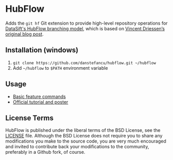 HubFlow
=======

Adds the `git hf` Git extension to provide high-level repository operations
for [DataSift's HubFlow branching model](http://datasift.github.com/gitflow/), which is based on [Vincent Driessen’s original blog post](http://nvie.com/posts/a-successful-git-branching-model/).


Installation (windows)
----------------------

1. `git clone https://github.com/danstefancu/hubflow.git ~/hubflow`
2. Add `~/hubflow` to `$PATH` environment variable


Usage
-----

* [Basic feature commands](https://gist.github.com/kjunggithub/8330157)
* [Official tutorial and poster](https://datasift.github.io/gitflow/GitFlowForGitHub.html#1_cloning_a_repo)


License Terms
-------------
HubFlow is published under the liberal terms of the BSD License, see the
[LICENSE](LICENSE) file. Although the BSD License does not require you to share
any modifications you make to the source code, you are very much encouraged and
invited to contribute back your modifications to the community, preferably
in a Github fork, of course.
